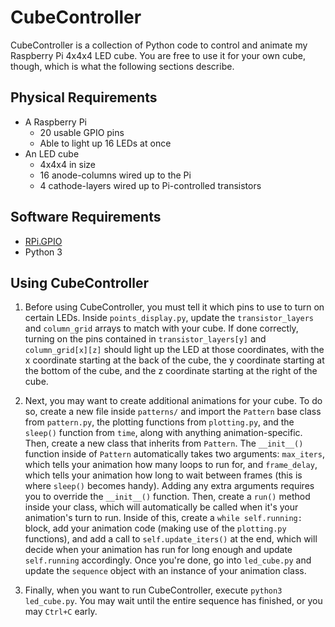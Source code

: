 # CubeController
CubeController is a collection of Python code to control and animate my Raspberry Pi 4x4x4 LED cube. You are free to use it for your own cube, though, which is what the following sections describe.
 
## Physical Requirements
* A Raspberry Pi
    * 20 usable GPIO pins
    * Able to light up 16 LEDs at once
* An LED cube
    * 4x4x4 in size
    * 16 anode-columns wired up to the Pi
    * 4 cathode-layers wired up to Pi-controlled transistors

## Software Requirements
* [RPi.GPIO](https://pypi.org/project/RPi.GPIO/)
* Python 3

## Using CubeController
1. Before using CubeController, you must tell it which pins to use to turn on certain LEDs. Inside `points_display.py`, update the `transistor_layers` and `column_grid` arrays to match with your cube. If done correctly, turning on the pins contained in `transistor_layers[y]` and `column_grid[x][z]` should light up the LED at those coordinates, with the x coordinate starting at the back of the cube, the y coordinate starting at the bottom of the cube, and the z coordinate starting at the right of the cube.

2. Next, you may want to create additional animations for your cube. To do so, create a new file inside `patterns/` and import the `Pattern` base class from `pattern.py`, the plotting functions from `plotting.py`, and the `sleep()` function from `time`, along with anything animation-specific. Then, create a new class that inherits from `Pattern`. The `__init__()` function inside of `Pattern` automatically takes two arguments: `max_iters`, which tells your animation how many loops to run for, and `frame_delay`, which tells your animation how long to wait between frames (this is where `sleep()` becomes handy). Adding any extra arguments requires you to override the `__init__()` function. Then, create a `run()` method inside your class, which will automatically be called when it's your animation's turn to run. Inside of this, create a `while self.running:` block, add your animation code (making use of the `plotting.py` functions), and add a call to `self.update_iters()` at the end, which will decide when your animation has run for long enough and update `self.running` accordingly. Once you're done, go into `led_cube.py` and update the `sequence` object with an instance of your animation class.

3. Finally, when you want to run CubeController, execute `python3 led_cube.py`. You may wait until the entire sequence has finished, or you may `Ctrl+C` early.
